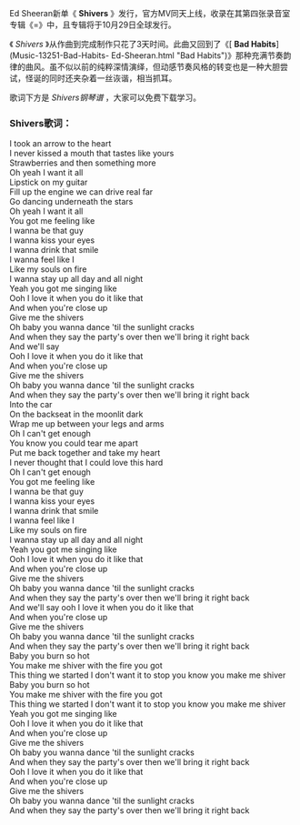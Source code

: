 

Ed Sheeran新单《 **Shivers** 》发行，官方MV同天上线，收录在其第四张录音室专辑《=》中，且专辑将于10月29日全球发行。

《 _Shivers_ 》从作曲到完成制作只花了3天时间。此曲又回到了《[ **Bad Habits**](Music-13251-Bad-Habits-
Ed-Sheeran.html "Bad
Habits")》那种充满节奏韵律的曲风。虽不似以前的纯粹深情演绎，但动感节奏风格的转变也是一种大胆尝试，怪诞的同时还夹杂着一丝诙谐，相当抓耳。

歌词下方是 _Shivers钢琴谱_ ，大家可以免费下载学习。

### Shivers歌词：

I took an arrow to the heart  
I never kissed a mouth that tastes like yours  
Strawberries and then something more  
Oh yeah I want it all  
Lipstick on my guitar  
Fill up the engine we can drive real far  
Go dancing underneath the stars  
Oh yeah I want it all  
You got me feeling like  
I wanna be that guy  
I wanna kiss your eyes  
I wanna drink that smile  
I wanna feel like I  
Like my souls on fire  
I wanna stay up all day and all night  
Yeah you got me singing like  
Ooh I love it when you do it like that  
And when you're close up  
Give me the shivers  
Oh baby you wanna dance 'til the sunlight cracks  
And when they say the party's over then we'll bring it right back  
And we'll say  
Ooh I love it when you do it like that  
And when you're close up  
Give me the shivers  
Oh baby you wanna dance 'til the sunlight cracks  
And when they say the party's over then we'll bring it right back  
Into the car  
On the backseat in the moonlit dark  
Wrap me up between your legs and arms  
Oh I can't get enough  
You know you could tear me apart  
Put me back together and take my heart  
I never thought that I could love this hard  
Oh I can't get enough  
You got me feeling like  
I wanna be that guy  
I wanna kiss your eyes  
I wanna drink that smile  
I wanna feel like I  
Like my souls on fire  
I wanna stay up all day and all night  
Yeah you got me singing like  
Ooh I love it when you do it like that  
And when you're close up  
Give me the shivers  
Oh baby you wanna dance 'til the sunlight cracks  
And when they say the party's over then we'll bring it right back  
And we'll say ooh I love it when you do it like that  
And when you're close up  
Give me the shivers  
Oh baby you wanna dance 'til the sunlight cracks  
And when they say the party's over then we'll bring it right back  
Baby you burn so hot  
You make me shiver with the fire you got  
This thing we started I don't want it to stop you know you make me shiver  
Baby you burn so hot  
You make me shiver with the fire you got  
This thing we started I don't want it to stop you know you make me shiver  
Yeah you got me singing like  
Ooh I love it when you do it like that  
And when you're close up  
Give me the shivers  
Oh baby you wanna dance 'til the sunlight cracks  
And when they say the party's over then we'll bring it right back  
Ooh I love it when you do it like that  
And when you're close up  
Give me the shivers  
Oh baby you wanna dance 'til the sunlight cracks  
And when they say the party's over then we'll bring it right back

